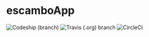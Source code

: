 # escamboApp

![Codeship (branch)](https://img.shields.io/codeship/5e39dd40-6d91-0135-5e97-0eed939e5dcf/master.svg?logo=codeship&style=for-the-badge) ![Travis (.org) branch](https://img.shields.io/travis/jamessom/escamboApp/master.svg?logo=travis&style=for-the-badge) ![CircleCI](https://img.shields.io/circleci/build/github/jamessom/escamboApp.svg?logo=circleci&style=for-the-badge)